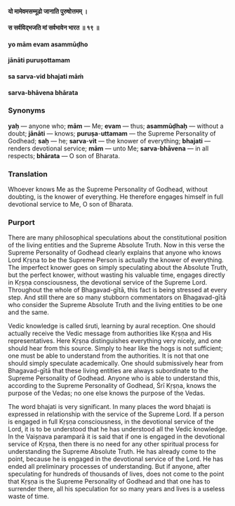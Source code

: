 #### यो मामेवमसम्मूढो जानाति पुरुषोत्तमम् ।
#### स सर्वविद्भजति मां सर्वभावेन भारत ॥ १९ ॥

#### yo mām evam asammūḍho
#### jānāti puruṣottamam
#### sa sarva-vid bhajati māṁ
#### sarva-bhāvena bhārata

### Synonyms

**yaḥ** — anyone who; **mām** — Me; **evam** — thus; **asammūḍhaḥ** — without a doubt; **jānāti** — knows; **puruṣa**-**uttamam** — the Supreme Personality of Godhead; **saḥ** — he; **sarva**-**vit** — the knower of everything; **bhajati** — renders devotional service; **mām** — unto Me; **sarva**-**bhāvena** — in all respects; **bhārata** — O son of Bharata.

### Translation

Whoever knows Me as the Supreme Personality of Godhead, without doubting, is the knower of everything. He therefore engages himself in full devotional service to Me, O son of Bharata.

### Purport

There are many philosophical speculations about the constitutional position of the living entities and the Supreme Absolute Truth. Now in this verse the Supreme Personality of Godhead clearly explains that anyone who knows Lord Kṛṣṇa to be the Supreme Person is actually the knower of everything. The imperfect knower goes on simply speculating about the Absolute Truth, but the perfect knower, without wasting his valuable time, engages directly in Kṛṣṇa consciousness, the devotional service of the Supreme Lord. Throughout the whole of Bhagavad-gītā, this fact is being stressed at every step. And still there are so many stubborn commentators on Bhagavad-gītā who consider the Supreme Absolute Truth and the living entities to be one and the same.

Vedic knowledge is called śruti, learning by aural reception. One should actually receive the Vedic message from authorities like Kṛṣṇa and His representatives. Here Kṛṣṇa distinguishes everything very nicely, and one should hear from this source. Simply to hear like the hogs is not sufficient; one must be able to understand from the authorities. It is not that one should simply speculate academically. One should submissively hear from Bhagavad-gītā that these living entities are always subordinate to the Supreme Personality of Godhead. Anyone who is able to understand this, according to the Supreme Personality of Godhead, Śrī Kṛṣṇa, knows the purpose of the Vedas; no one else knows the purpose of the Vedas.

The word bhajati is very significant. In many places the word bhajati is expressed in relationship with the service of the Supreme Lord. If a person is engaged in full Kṛṣṇa consciousness, in the devotional service of the Lord, it is to be understood that he has understood all the Vedic knowledge. In the Vaiṣṇava paramparā it is said that if one is engaged in the devotional service of Kṛṣṇa, then there is no need for any other spiritual process for understanding the Supreme Absolute Truth. He has already come to the point, because he is engaged in the devotional service of the Lord. He has ended all preliminary processes of understanding. But if anyone, after speculating for hundreds of thousands of lives, does not come to the point that Kṛṣṇa is the Supreme Personality of Godhead and that one has to surrender there, all his speculation for so many years and lives is a useless waste of time.